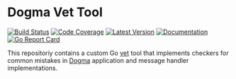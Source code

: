 # Dogma Vet Tool

[![Build Status](https://github.com/dogmatiq/dogmavet/workflows/CI/badge.svg)](https://github.com/dogmatiq/dogmavet/actions?workflow=CI)
[![Code Coverage](https://img.shields.io/codecov/c/github/dogmatiq/dogmavet/master.svg)](https://codecov.io/github/dogmatiq/dogmavet)
[![Latest Version](https://img.shields.io/github/tag/dogmatiq/dogmavet.svg?label=semver)](https://semver.org)
[![Documentation](https://img.shields.io/badge/go.dev-reference-007d9c)](https://pkg.go.dev/github.com/dogmatiq/dogmavet)
[![Go Report Card](https://goreportcard.com/badge/github.com/dogmatiq/dogmavet)](https://goreportcard.com/report/github.com/dogmatiq/dogmavet)

This repositoriy contains a custom Go [vet](https://golang.org/cmd/vet/) tool
that implements checkers for common mistakes in
[Dogma](https://github.com/dogmatiq/dogma) application and message handler
implementations.

